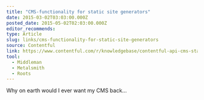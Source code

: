 ```yaml
---
title: "CMS-functionality for static site generators"
date: 2015-03-02T03:03:00.000Z
posted_date: 2015-05-02T02:03:00.000Z
editor_recommends:
type: Article
slug: links/cms-functionality-for-static-site-generators
source: Contentful
link: https://www.contentful.com/r/knowledgebase/contentful-api-cms-static-site-generators/
tool:
  - Middleman
  - Metalsmith
  - Roots
---
```

Why on earth would I ever want my CMS back...



